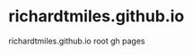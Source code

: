 # richardtmiles.github.io
richardtmiles.github.io root gh pages


<meta name="google-adsense-account" content="ca-pub-7402031087678981">
